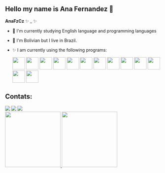 ## Hello my name is Ana Fernandez 👋
**AnaFzCz** ✨ _ ✨ 

- 🔭 I'm currently studying English language and programming languages
- 🌱 I'm Bolivian but I live in Brazil.
- ✨ I am currently using the following programs:

  
  <img src="https://cdn.jsdelivr.net/gh/devicons/devicon@latest/icons/visualbasic/visualbasic-original.svg" width="40" height="40" /> <img src="https://cdn.jsdelivr.net/gh/devicons/devicon@latest/icons/javascript/javascript-original.svg" width="40" height="40" /> <img src="https://cdn.jsdelivr.net/gh/devicons/devicon@latest/icons/html5/html5-original-wordmark.svg" width="40" height="40" /> <img src="https://cdn.jsdelivr.net/gh/devicons/devicon@latest/icons/css3/css3-original-wordmark.svg" width="40" height="40"/> <img src="https://cdn.jsdelivr.net/gh/devicons/devicon@latest/icons/react/react-original-wordmark.svg" width="40" height="40" /> <img src="https://cdn.jsdelivr.net/gh/devicons/devicon@latest/icons/github/github-original-wordmark.svg" width="40" height="40"/> <img src="https://cdn.jsdelivr.net/gh/devicons/devicon@latest/icons/sqldeveloper/sqldeveloper-original.svg" width="40" height="40" /> <img src="https://cdn.jsdelivr.net/gh/devicons/devicon@latest/icons/mysql/mysql-original-wordmark.svg" width="40" height="40" /> <img src="https://cdn.jsdelivr.net/gh/devicons/devicon@latest/icons/oracle/oracle-original.svg" width="40" height="40"/> <img src="https://cdn.jsdelivr.net/gh/devicons/devicon@latest/icons/visualstudio/visualstudio-original.svg" width="40" height="40" /> <img src="https://cdn.jsdelivr.net/gh/devicons/devicon@latest/icons/vscode/vscode-original.svg" width="40" height="40"/> <img src="https://cdn.jsdelivr.net/gh/devicons/devicon@latest/icons/php/php-original.svg" width="40" height="40" /> <img src="https://cdn.jsdelivr.net/gh/devicons/devicon@latest/icons/python/python-original-wordmark.svg" width="40" height="40" />
          
          
          
          
          
## Contats:

<div>
<a href="https://instagram.com/anafzcz" target="_blank"><img loading="lazy" src="https://img.shields.io/badge/-Instagram-%23E4405F?style=for-the-badge&logo=instagram&logoColor=white" target="_blank"></a>
<a href = "mailto:anafzczbr@gmail.com"><img loading="lazy" src="https://img.shields.io/badge/Gmail-D14836?style=for-the-badge&logo=gmail&logoColor=white" target="_blank"></a>
<a href="https://www.linkedin.com/in/ana-fernandez-cruz-dev" target="_blank"><img loading="lazy" src="https://img.shields.io/badge/-LinkedIn-%230077B5?style=for-the-badge&logo=linkedin&logoColor=white" target="_blank"></a>   
</div>          
          
<div>
<a href="https://github.com/AnaFzCz">
<img loading="lazy" height="180em" src="https://github-readme-stats.vercel.app/api/top-langs/?username=AnaFzCz&layout=compact&langs_count=7&theme=dracula"/>
<img loading="lazy" height="180px" src="https://github-readme-stats.vercel.app/api?username=AnaFzCz&show_icons=true&theme=dracula&include_all_commits=true&count_private=true"/>
</div>

<!--![Snake animation](https://github.com/AnaFzCz/AnaFzCz/blob/output/github-contribution-grid-snake.svg)-->

  
